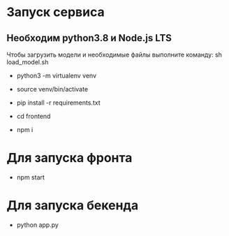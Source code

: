 # Запуск сервиса
## Необходим python3.8 и Node.js LTS

Чтобы загрузить модели и необходимые файлы выполните команду:
sh load_model.sh

*   python3 -m virtualenv venv
*   source venv/bin/activate
*   pip install -r requirements.txt

*   cd frontend
*   npm i

# Для запуска фронта
*   npm start

# Для запуска бекенда
*   python app.py


